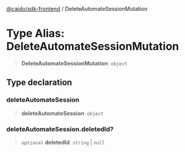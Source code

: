 [@caido/sdk-frontend](../index.md) / DeleteAutomateSessionMutation

# Type Alias: DeleteAutomateSessionMutation

> **DeleteAutomateSessionMutation**: `object`

## Type declaration

### deleteAutomateSession

> **deleteAutomateSession**: `object`

### deleteAutomateSession.deletedId?

> `optional` **deletedId**: `string` \| `null`

